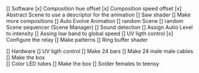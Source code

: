 [] Software
  [x] Composition hue offset
  [x] Composition speed offset
  [x] Abstract Scene to use a descriptor for the animation
  [] Saw shader
  [] Make more compositions
  [] Auto Evolve Animation
    [] random Scene
    [] random Scene sequencer (Scene Manager)
  [] Sound detection
    [] Assign Autio Level to intensity
    [] Assing low band to global speed
  [] UV ligth control
    [x] Configure the relay
    [] Make patterns
  [] Ring buffer shader

[] Hardware
  [] UV ligth control
    [] Make 24 bars
    [] Make 24 male male cables
    [] Make the box  
  [] Color LED tubes
    [] Make the box
      [] Solder females to teensy
